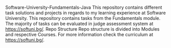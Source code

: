 Software-University-Fundamentals-Java
This repository contains different task solutions and projects in regards to my learning experience at Software University. This repository contains tasks from the Fundamentals module. The majority of tasks can be evaluated in judge assessment system at https://softuni.bg/. Repo Structure Repo structure is divided into Modules and respective Courses. For more information check the curriculum at https://softuni.bg/.
